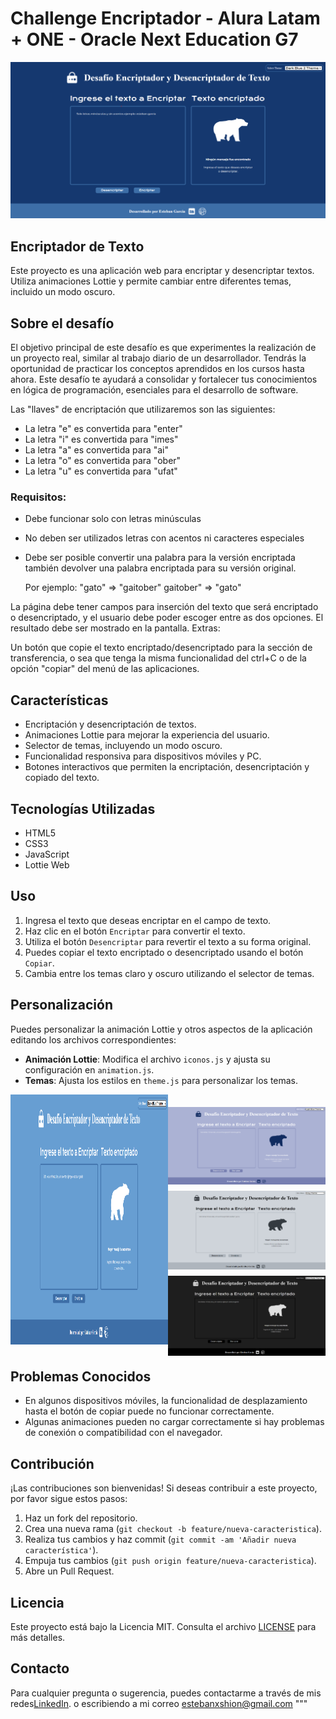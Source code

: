 # Challenge Encriptador - Alura Latam + ONE - Oracle Next Education G7 

<a href="https://estebanjgarcia.github.io/challenge-encriptador-alura/">
    <img src="./src/assets/images/Darkblue2.png" alt="Descripción de la imagen" width="800"/>
</a>

## Encriptador de Texto

Este proyecto es una aplicación web para encriptar y desencriptar textos. Utiliza animaciones Lottie y permite cambiar entre diferentes temas, incluido un modo oscuro.

## Sobre el desafío

El objetivo principal de este desafío es que experimentes la realización de un proyecto real, similar al trabajo diario de un desarrollador. Tendrás la oportunidad de practicar los conceptos aprendidos en los cursos hasta ahora. Este desafío te ayudará a consolidar y fortalecer tus conocimientos en lógica de programación, esenciales para el desarrollo de software.

Las "llaves" de encriptación que utilizaremos son las siguientes:
    
- La letra "e" es convertida para "enter"
- La letra "i" es convertida para "imes"
- La letra "a" es convertida para "ai"
- La letra "o" es convertida para "ober"
- La letra "u" es convertida para "ufat"

### Requisitos:
- Debe funcionar solo con letras minúsculas
- No deben ser utilizados letras con acentos ni caracteres especiales
- Debe ser posible convertir una palabra para la versión encriptada también devolver una palabra encriptada para su versión original.

    Por ejemplo:
        "gato" => "gaitober"
        gaitober" => "gato"

La página debe tener campos para
inserción del texto que será encriptado o desencriptado, y el usuario debe poder escoger entre as dos opciones.
El resultado debe ser mostrado en la pantalla.
Extras:

Un botón que copie el texto encriptado/desencriptado para la sección de transferencia, o sea que tenga la misma funcionalidad del ctrl+C o de la opción "copiar" del menú de las aplicaciones.

## Características

- Encriptación y desencriptación de textos.
- Animaciones Lottie para mejorar la experiencia del usuario.
- Selector de temas, incluyendo un modo oscuro.
- Funcionalidad responsiva para dispositivos móviles y PC.
- Botones interactivos que permiten la encriptación, desencriptación y copiado del texto.

## Tecnologías Utilizadas

- HTML5
- CSS3
- JavaScript
- Lottie Web

## Uso

1. Ingresa el texto que deseas encriptar en el campo de texto.
2. Haz clic en el botón `Encriptar` para convertir el texto.
3. Utiliza el botón `Desencriptar` para revertir el texto a su forma original.
4. Puedes copiar el texto encriptado o desencriptado usando el botón `Copiar`.
5. Cambia entre los temas claro y oscuro utilizando el selector de temas.

## Personalización

Puedes personalizar la animación Lottie y otros aspectos de la aplicación editando los archivos correspondientes:

- **Animación Lottie**: Modifica el archivo `iconos.js` y ajusta su configuración en `animation.js`.
- **Temas**: Ajusta los estilos en `theme.js` para personalizar los temas.


<div style="display: flex; flex-direction: row;">
  <div style="flex: 1;">
    <img src="./src/assets/images/darkblue.png" alt="DarkBlue" style="height: 400px; pointer-events: none;">
  </div>
  <div style="flex: 1; display: flex; flex-direction: column; height: 400px; margin-top: 10px;">
    <img src="./src/assets/images/lightblue.png" alt="LightBlue" style="width: 266px; margin-top: 10px; pointer-events: none;">
    <img src="./src/assets/images/grey.png" alt="Grey" style="width: 266px; margin-top: 10px; pointer-events: none;">
    <img src="./src/assets/images/darkmode.png" alt="DarkMode" style="width: 266px; margin-top: 10px; pointer-events: none;">
  </div>
</div>




## Problemas Conocidos

- En algunos dispositivos móviles, la funcionalidad de desplazamiento hasta el botón de copiar puede no funcionar correctamente.
- Algunas animaciones pueden no cargar correctamente si hay problemas de conexión o compatibilidad con el navegador.

## Contribución

¡Las contribuciones son bienvenidas! Si deseas contribuir a este proyecto, por favor sigue estos pasos:

1. Haz un fork del repositorio.
2. Crea una nueva rama (`git checkout -b feature/nueva-caracteristica`).
3. Realiza tus cambios y haz commit (`git commit -am 'Añadir nueva característica'`).
4. Empuja tus cambios (`git push origin feature/nueva-caracteristica`).
5. Abre un Pull Request.

## Licencia

Este proyecto está bajo la Licencia MIT. Consulta el archivo [LICENSE](LICENSE) para más detalles.

## Contacto

Para cualquier pregunta o sugerencia, puedes contactarme a través de mis redes[LinkedIn](https://www.linkedin.com/in/estebanjgarcia/).
o escribiendo a mi correo estebanxshion@gmail.com
"""